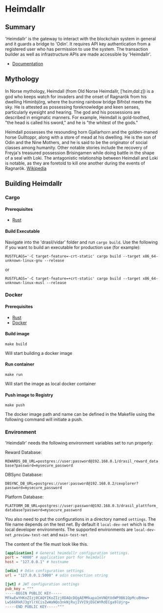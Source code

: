# Heimdallr

## Summary
'Heimdallr' is the gateway to interact with the blockchain system in general and it guards a bridge to 'Odin'.
It requires API key authentication from a registered user who has permission to use the system.
The transaction builder as well as infrastructure APIs are made accessible by 'Heimdallr'.

* [Documentation](https://docs.drasil.io/)


## Mythology
In Norse mythology, Heimdall (from Old Norse Heimdallr, [ˈhɛimˌdɑlːz̠]) is a god who keeps watch for invaders and the onset of Ragnarök from his dwelling Himinbjörg, where the burning rainbow bridge Bifröst meets the sky. He is attested as possessing foreknowledge and keen senses, particularly eyesight and hearing. The god and his possessions are described in enigmatic manners. For example, Heimdall is gold-toothed, "the head is called his sword," and he is "the whitest of the gods."

Heimdall possesses the resounding horn Gjallarhorn and the golden-maned horse Gulltoppr, along with a store of mead at his dwelling. He is the son of Odin and the Nine Mothers, and he is said to be the originator of social classes among humanity. Other notable stories include the recovery of Freyja's treasured possession Brísingamen while doing battle in the shape of a seal with Loki. The antagonistic relationship between Heimdall and Loki is notable, as they are foretold to kill one another during the events of Ragnarök.
[Wikipedia](https://en.wikipedia.org/wiki/Heimdall)


## Building Heimdallr

### Cargo

#### Prerequisites
* [Rust](https://www.rust-lang.org/tools/install/)

#### Build Executable

Navigate into the 'drasil/vidar' folder and run `cargo build`.
Use the following if you want to build an executable for production use (for example):

`RUSTFLAGS='-C target-feature=-crt-static' cargo build --target x86_64-unknown-linux-gnu --release`

or

`RUSTFLAGS='-C target-feature=+crt-static' cargo build --target x86_64-unknown-linux-musl --release`


### Docker

#### Prerequisites
* [Rust](https://www.rust-lang.org/tools/install/)
* [Docker](https://docs.docker.com/engine/install/)

#### Build image
```
make build
```
Will start building a docker image

#### Run container
```
make run
```
Will start the image as local docker container

#### Push image to Registry
```
make push
```
The docker image path and name can be defined in the Makefile using the following command will initiate a push.


### Environment
'Heimdallr' needs the following environment variables set to run properly:

Reward Database:

`REWARDS_DB_URL=postgres://user:password@192.168.0.1/drasil_reward_database?password=mysecure_password`


DBSync Database:

`DBSYNC_DB_URL=postgres://user:password@192.168.0.2/cexplorer?password=mysecure_password`


Platform Database:

`PLATFORM_DB_URL=postgres://user:password@192.168.0.3/drasil_plattform_database?password=mysecure_password`



You also need to put the configurations in a directory named `settings`.
The file name depends on the test net. By default it `local-dev-net` which is the local developer environments.
The supported environments are `local-dev-net` ,`preview-test-net` and  `main-test-net`

The content of the file must look like this.

```toml
[application] # General heimdallr configuration settings.
port = "4000" # application port for heimdallr
host = "127.0.0.1" # hostname

[odin] # Odin configuration settings
url = "127.0.0.1:5000" # odin connection string

[jwt] # JWT configuration settings
pub_key = """
-----BEGIN PUBLIC KEY-----
MFkwEwYHKoZIzj0CAQYIKoZIzj0DAQcDQgAEMMkapa1mVNQtUdWP9B61OpMcuBHmw+
LwS66RkRJ3gYlrXCisZwWaNQo3nkNjRujIVVI9jEGCWYRdECga9lUjrg=
-----END PUBLIC KEY-----"""
```
